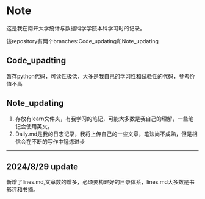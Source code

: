 
# Note

这是我在南开大学统计与数据科学学院本科学习时的记录。

该repository有两个branches:Code_updating和Note_updating
## Code_upadting
暂存python代码，可读性极低，大多是我自己的学习性和试验性的代码，参考价值不高
## Note_updating
1. 存放有learn文件夹，有我学习的笔记，可能大多数是我自己的理解，一些笔记会使用英文。
2. Daily.md是我的日志记录，我将上传自己的一些文章，笔法尚不成熟，但是相信会在不断的写作中锤炼进步
---
2024/8/29 update
---
新增了lines.md,文章数的增多，必须要构建好的目录体系，lines.md大多数是书影评和书摘。
